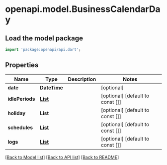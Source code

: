 # openapi.model.BusinessCalendarDay

## Load the model package
```dart
import 'package:openapi/api.dart';
```

## Properties
Name | Type | Description | Notes
------------ | ------------- | ------------- | -------------
**date** | [**DateTime**](DateTime.md) |  | [optional] 
**idlePeriods** | [**List<IdlePeriod>**](IdlePeriod.md) |  | [optional] [default to const []]
**holiday** | **List<String>** |  | [optional] [default to const []]
**schedules** | [**List<AptSchedule>**](AptSchedule.md) |  | [optional] [default to const []]
**logs** | [**List<AptLog>**](AptLog.md) |  | [optional] [default to const []]

[[Back to Model list]](../README.md#documentation-for-models) [[Back to API list]](../README.md#documentation-for-api-endpoints) [[Back to README]](../README.md)


